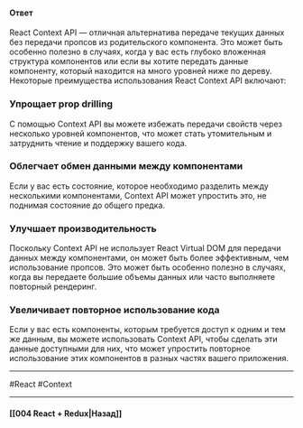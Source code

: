 #### Ответ

React Context API — отличная альтернатива передаче текущих данных без передачи пропсов из родительского компонента. Это может быть особенно полезно в случаях, когда у вас есть глубоко вложенная структура компонентов или если вы хотите передать данные компоненту, который находится на много уровней ниже по дереву. Некоторые преимущества использования React Context API включают:

### Упрощает prop drilling

С помощью Context API вы можете избежать передачи свойств через несколько уровней компонентов, что может стать утомительным и затруднить чтение и поддержку вашего кода.

### Облегчает обмен данными между компонентами

Если у вас есть состояние, которое необходимо разделить между несколькими компонентами, Context API может упростить это, не поднимая состояние до общего предка.

### Улучшает производительность

Поскольку Context API не использует React Virtual DOM для передачи данных между компонентами, он может быть более эффективным, чем использование пропсов. Это может быть особенно полезно в случаях, когда вы передаете большие объемы данных или часто выполняете повторный рендеринг.

### Увеличивает повторное использование кода

Если у вас есть компоненты, которым требуется доступ к одним и тем же данным, вы можете использовать Context API, чтобы сделать эти данные доступными для них, что может упростить повторное использование этих компонентов в разных частях вашего приложения.


____
#React #Context 

____

#### [[004 React + Redux|Назад]]